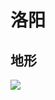 # 洛阳

## 地形

![](https://xpzheng-book.oss-cn-shenzhen.aliyuncs.com/%E5%BE%AE%E4%BF%A1%E6%88%AA%E5%9B%BE_20230624130506.png)

